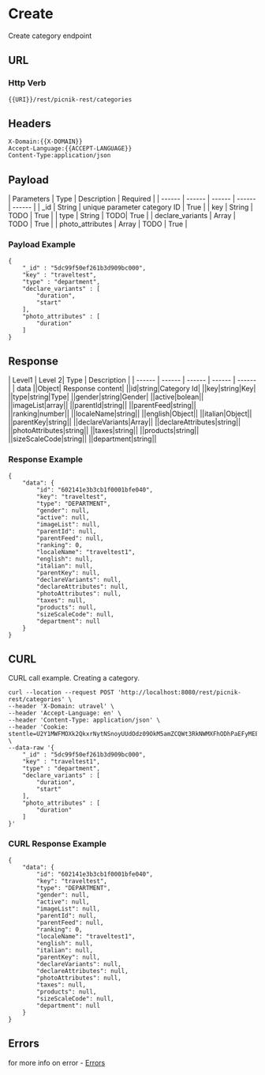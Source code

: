 # Create

Create category endpoint


 ## URL
 ### Http Verb <Badge text="POST" vertical="middle"/>

```
{{URI}}/rest/picnik-rest/categories
``` 

## Headers
```
X-Domain:{{X-DOMAIN}}
Accept-Language:{{ACCEPT-LANGUAGE}}
Content-Type:application/json
```

## Payload
| Parameters | Type | Description | Required | 
| ------ | ------ | ------ | ------ | ------ |
| _id | String | unique parameter category ID | True |
| key | String | TODO | True |
| type | String | TODO| True |
| declare_variants | Array | TODO | True |
| photo_attributes | Array | TODO | True |

### Payload Example
```
{
    "_id" : "5dc99f50ef261b3d909bc000",
    "key" : "traveltest",
    "type" : "department",
    "declare_variants" : [ 
        "duration", 
        "start"
    ],
    "photo_attributes" : [ 
        "duration"
    ]
}
```

## Response
| Level1 | Level 2| Type | Description |
| ------ | ------ | ------ | ------ | ------ |
| data ||Object| Response content|
||id|string|Category Id|
||key|string|Key|
||type|string|Type|
||gender|string|Gender|
||active|bolean||
||imageList|array||
||parentId|string||
||parentFeed|string||
||ranking|number||
||localeName|string||
||english|Object||
||italian|Object||
||parentKey|string||
||declareVariants|Array||
||declareAttributes|string||
||photoAttributes|string||
||taxes|string||
||products|string||
||sizeScaleCode|string||
||department|string||

### Response Example
```
{
    "data": {
        "id": "602141e3b3cb1f0001bfe040",
        "key": "traveltest",
        "type": "DEPARTMENT",
        "gender": null,
        "active": null,
        "imageList": null,
        "parentId": null,
        "parentFeed": null,
        "ranking": 0,
        "localeName": "traveltest1",
        "english": null,
        "italian": null,
        "parentKey": null,
        "declareVariants": null,
        "declareAttributes": null,
        "photoAttributes": null,
        "taxes": null,
        "products": null,
        "sizeScaleCode": null,
        "department": null
    }
}
```

## CURL

CURL call example. Creating a category.

```
curl --location --request POST 'http://localhost:8080/rest/picnik-rest/categories' \
--header 'X-Domain: utravel' \
--header 'Accept-Language: en' \
--header 'Content-Type: application/json' \
--header 'Cookie: stentle=U2Y1MWFMOXk2QkxrNytNSnoyUUdOdz09OkM5amZCQWt3RkNWMXFhODhPaEFyMEE9PQ' \
--data-raw '{
    "_id" : "5dc99f50ef261b3d909bc000",
    "key" : "traveltest1",
    "type" : "department",
    "declare_variants" : [ 
        "duration", 
        "start"
    ],
    "photo_attributes" : [ 
        "duration"
    ]
}'
```

### CURL Response Example
```
{
    "data": {
        "id": "602141e3b3cb1f0001bfe040",
        "key": "traveltest",
        "type": "DEPARTMENT",
        "gender": null,
        "active": null,
        "imageList": null,
        "parentId": null,
        "parentFeed": null,
        "ranking": 0,
        "localeName": "traveltest1",
        "english": null,
        "italian": null,
        "parentKey": null,
        "declareVariants": null,
        "declareAttributes": null,
        "photoAttributes": null,
        "taxes": null,
        "products": null,
        "sizeScaleCode": null,
        "department": null
    }
}
```

## Errors
for more info on error - [Errors ](/1.0.0/errors.html)